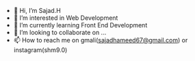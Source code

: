 - 👋 Hi, I’m Sajad.H
- 👀 I’m interested in Web Development 
- 🌱 I’m currently learning Front End Development
- 💞️ I’m looking to collaborate on ...
- 📫 How to reach me on gmali(sajadhameed67@gmail.com) or instagram(shm9.0)

<!---
shm09/shm09 is a ✨ special ✨ repository because its `README.md` (this file) appears on your GitHub profile.
You can click the Preview link to take a look at your changes.
--->
